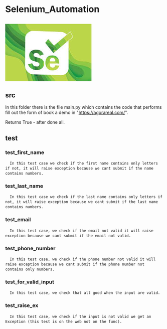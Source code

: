 # Selenium_Automation

##

![alt text](https://github.com/oz105/Selenium_Automation/blob/main/imgs/img.jpg)

## src

In this folder there is the file main.py which contains the code 
that performs fill out the form of book a demo in "https://agorareal.com/".

Returns True - after done all.


## test

### test_first_name
      
      In this test case we check if the first name contains only letters if not, it will raise exception because we cant submit if the name contains numbers.

### test_last_name

      In this test case we check if the last name contains only letters if not, it will raise exception because we cant submit if the last name contains numbers.

### test_email
      
      In this test case, we check if the email not valid it will raise exception because we cant submit if the email not valid.

### test_phone_number
      
      In this test case, we check if the phone number not valid it will raise exception because we cant submit if the phone number not contains only numbers.
      
### test_for_valid_input

      In this test case, we check that all good when the input are valid.

### test_raise_ex

      In this test case, we check if the input is not valid we get an Exception (this test is on the web not on the func).
      
      

      
